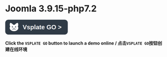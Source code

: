 # Joomla 3.9.15-php7.2

<a href="https://www.vsplate.com/?docker-compose=https://github.com/vsplate/dcenvs/joomla/3.9.15-php7.2"><img alt="VSPLATE GO" src="https://raw.githubusercontent.com/vsplate/images/master/vsgo_btn.png" width="200px"></a>

**Click the `VSPLATE GO` button to launch a demo online / 点击`VSPLATE GO`按钮创建在线环境**